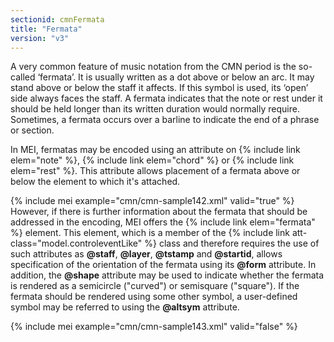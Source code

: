 ```yaml
---
sectionid: cmnFermata
title: "Fermata"
version: "v3"
---
```


A very common feature of music notation from the CMN period is the so-called
‘fermata’. It is usually written as a dot above or below an arc. It
may stand above or below the staff it affects. If this symbol is used, its
‘open’ side always faces the staff. A fermata indicates that the note
or rest under it should be held longer than its written duration would normally require.
Sometimes, a fermata occurs over a barline to indicate the end of a phrase or section.

In MEI, fermatas may be encoded using an attribute on {% include link elem="note" %}, {% include link elem="chord" %} or {% include link elem="rest" %}. This attribute allows placement
of a fermata above or below the element to which it's attached.

{% include mei example="cmn/cmn-sample142.xml" valid="true" %}
However, if there is further information about the fermata that should be addressed
in
the encoding, MEI offers the {% include link elem="fermata" %} element. This element, which is
a member of the {% include link att-class="model.controleventLike" %} class and therefore
requires the use of such attributes as **@staff**, **@layer**,
**@tstamp** and **@startid**, allows specification of the orientation of the
fermata using its **@form** attribute. In addition, the **@shape** attribute
may be used to indicate whether the fermata is rendered as a semicircle ("curved")
or
semisquare ("square"). If the fermata should be rendered using some other symbol,
a
user-defined symbol may be referred to using the **@altsym** attribute.

{% include mei example="cmn/cmn-sample143.xml" valid="false" %}
